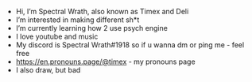 - Hi, I’m Spectral Wrath, also known as Timex and Deli
- I’m interested in making different sh*t
- I’m currently learning how 2 use psych engine
- I love youtube and music
- My discord is Spectral Wrath#1918 so if u wanna dm or ping me - feel free
- https://en.pronouns.page/@timex - my pronouns page
- I also draw, but bad
<!---
SpectralWrath/SpectralWrath is a ✨ special ✨ repository because its `README.md` (this file) appears on your GitHub profile.
You can click the Preview link to take a look at your changes.
--->
